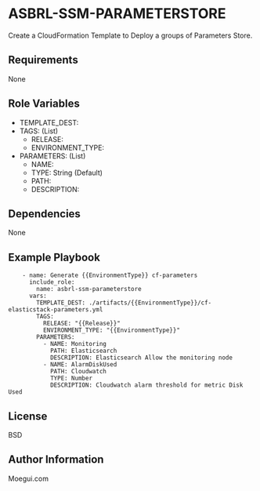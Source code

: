 ASBRL-SSM-PARAMETERSTORE
=========

Create a CloudFormation Template to Deploy a groups of Parameters Store.

Requirements
------------

None


Role Variables
--------------

- TEMPLATE_DEST:
- TAGS: (List)
    - RELEASE:
    - ENVIRONMENT_TYPE:
- PARAMETERS: (List)
    - NAME:
    - TYPE: String (Default)
    - PATH:
    - DESCRIPTION:



Dependencies
------------

None

Example Playbook
----------------

        - name: Generate {{EnvironmentType}} cf-parameters
          include_role:
            name: asbrl-ssm-parameterstore
          vars:
            TEMPLATE_DEST: ./artifacts/{{EnvironmentType}}/cf-elasticstack-parameters.yml
            TAGS:
              RELEASE: "{{Release}}"
              ENVIRONMENT_TYPE: "{{EnvironmentType}}"
            PARAMETERS:
              - NAME: Monitoring
                PATH: Elasticsearch
                DESCRIPTION: Elasticsearch Allow the monitoring node
              - NAME: AlarmDiskUsed
                PATH: Cloudwatch
                TYPE: Number
                DESCRIPTION: Cloudwatch alarm threshold for metric Disk Used

License
-------

BSD

Author Information
------------------

Moegui.com
